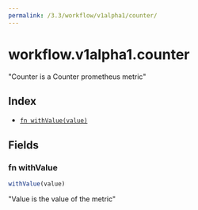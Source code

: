 ```yaml
---
permalink: /3.3/workflow/v1alpha1/counter/
---
```


# workflow.v1alpha1.counter

"Counter is a Counter prometheus metric"

## Index

* [`fn withValue(value)`](#fn-withvalue)

## Fields

### fn withValue

```ts
withValue(value)
```

"Value is the value of the metric"